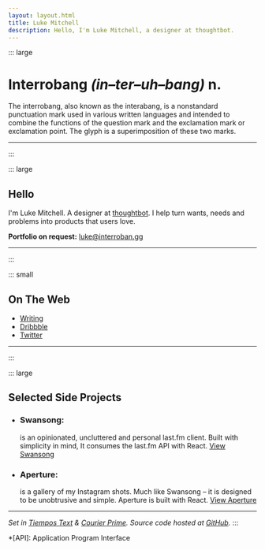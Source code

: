 ```yaml
---
layout: layout.html
title: Luke Mitchell
description: Hello, I'm Luke Mitchell, a designer at thoughtbot.
---
```

::: large
# Interrobang _(in–ter–uh–bang)_ **n**.
The interrobang, also known as the interabang, is a nonstandard punctuation mark used in various written languages and intended to combine the functions of the question mark and the exclamation mark or exclamation point. The glyph is a superimposition of these two marks.

---
:::

::: large
## Hello

I'm Luke Mitchell. A designer at [thoughtbot][thoughtbot]. I help turn wants, needs and problems into products that users love.

**Portfolio on request:** [luke@interroban.gg](mailto:luke@interroban.gg)

---
:::

::: small
## On The Web

- [Writing][robots.thoughtbot.com]
- [Dribbble][dribbble.com]
- [Twitter][twitter.com]

---
:::

::: large
## Selected Side Projects

- ### Swansong:
  is an opinionated, uncluttered and personal last.fm client. Built with simplicity in mind, It consumes the last.fm API with React.
  [View Swansong][swansong]

- ### Aperture:
  is a gallery of my Instagram shots. Much like Swansong – it is designed to be unobtrusive and simple.  Aperture is built with React.
  [View Aperture][aperture]

---

_Set in [Tiempos Text][tiempos] & [Courier Prime][courier]._
_Source code hosted at [GitHub][github.com]._
:::

*[API]: Application Program Interface

[thoughtbot]: https://thoughtbot.com
[robots.thoughtbot.com]: https://robots.thoughtbot.com/authors/luke-mitchell
[twitter.com]: https://twitter.com/LkeMitchll
[dribbble.com]: https://dribbble.com/Interrobang
[swansong]: http://swansong.interroban.gg
[aperture]: http://aperture.interroban.gg
[github.com]: https://github.com/LkeMitchll/interroban.gg
[tiempos]: https://klim.co.nz/retail-fonts/tiempos-text/
[courier]: https://quoteunquoteapps.com/courierprime/
